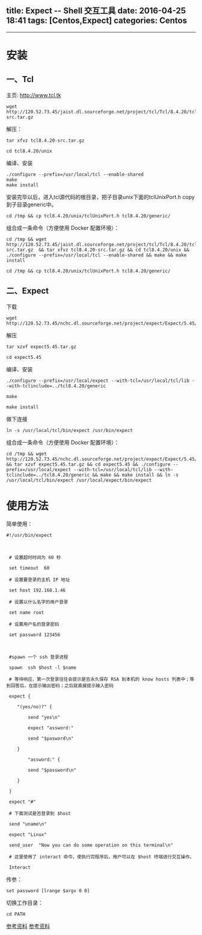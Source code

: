 title: Expect -- Shell 交互工具
date: 2016-04-25 18:41
tags: [Centos,Expect]
categories: Centos
---

<!-- more -->
---


# 安装

## 一、Tcl

主页: http://www.tcl.tk

    wget http://120.52.73.45/jaist.dl.sourceforge.net/project/tcl/Tcl/8.4.20/tcl8.4.20-src.tar.gz

解压：
    
    tar xfvz tcl8.4.20-src.tar.gz
    
    cd tcl8.4.20/unix

编译、安装
    
    ./configure --prefix=/usr/local/tcl --enable-shared
    make
    make install
    
安装完毕以后，进入tcl源代码的根目录，把子目录unix下面的tclUnixPort.h copy到子目录generic中。

    cd /tmp && cp tcl8.4.20/unix/tclUnixPort.h tcl8.4.20/generic/
    
组合成一条命令（方便使用 Docker 配置环境）：

```
cd /tmp && wget http://120.52.73.45/jaist.dl.sourceforge.net/project/tcl/Tcl/8.4.20/tcl8.4.20-src.tar.gz  && tar xfvz tcl8.4.20-src.tar.gz && cd tcl8.4.20/unix && ./configure --prefix=/usr/local/tcl --enable-shared && make && make install

cd /tmp && cp tcl8.4.20/unix/tclUnixPort.h tcl8.4.20/generic/
```
    
## 二、Expect

下载

    wget http://120.52.73.45/nchc.dl.sourceforge.net/project/expect/Expect/5.45/expect5.45.tar.gz
    
解压

    tar xzvf expect5.45.tar.gz
    
    cd expect5.45

编译、安装

    ./configure --prefix=/usr/local/expect --with-tcl=/usr/local/tcl/lib --with-tclinclude=../tcl8.4.20/generic 
    
    make
    
    make install
    
做下连接

    ln -s /usr/local/tcl/bin/expect /usr/bin/expect
    
组合成一条命令（方便使用 Docker 配置环境）：

```
cd /tmp && wget http://120.52.73.45/nchc.dl.sourceforge.net/project/expect/Expect/5.45/expect5.45.tar.gz && tar xzvf expect5.45.tar.gz && cd expect5.45 && ./configure --prefix=/usr/local/expect --with-tcl=/usr/local/tcl/lib --with-tclinclude=../tcl8.4.20/generic && make && make install && ln -s /usr/local/tcl/bin/expect /usr/local/expect/bin/expect
```

# 使用方法

简单使用：

```
#!/usr/bin/expect 

 

 # 设置超时时间为 60 秒

 set timeout  60                                         

 # 设置要登录的主机 IP 地址

 set host 192.168.1.46

 # 设置以什么名字的用户登录

 set name root 

 # 设置用户名的登录密码

 set password 123456 

 

 #spawn 一个 ssh 登录进程

 spawn  ssh $host -l $name 

 # 等待响应，第一次登录往往会提示是否永久保存 RSA 到本机的 know hosts 列表中；等到回答后，在提示输出密码；之后就直接提示输入密码

 expect { 

    "(yes/no)?" { 

        send "yes\n"

        expect "assword:"

        send "$pasword\n"

    } 

        "assword:" { 

        send "$password\n"

    } 

 } 

 expect "#"

 # 下面测试是否登录到 $host 

 send "uname\n"

 expect "Linux"

 send_user  "Now you can do some operation on this terminal\n"

 # 这里使用了 interact 命令，使执行完程序后，用户可以在 $host 终端进行交互操作。

 Interact 
```


传参：

    set password [lrange $argv 0 0]
    
切换工作目录：

    cd PATH
    

[参考资料][1]
[参考资料][2]


  [1]: http://www.cnblogs.com/iloveyoucc/archive/2012/05/11/2496433.html
  [2]: http://blog.csdn.net/zhuying_linux/article/details/6904568